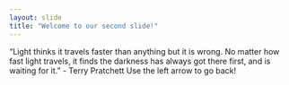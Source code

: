 ```yaml
---
layout: slide
title: "Welcome to our second slide!"
---
```

“Light thinks it travels faster than anything but it is wrong. No matter how fast light travels, it finds the darkness has always got there first, and is waiting for it.” - Terry Pratchett
Use the left arrow to go back!
